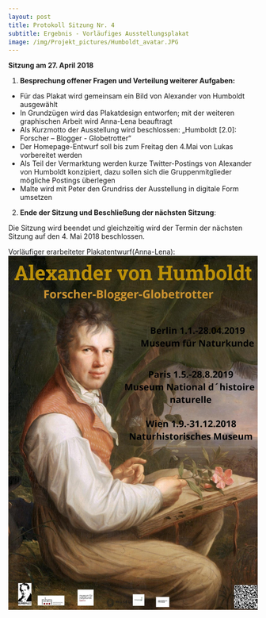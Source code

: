 ```yaml
---
layout: post
title: Protokoll Sitzung Nr. 4 
subtitle: Ergebnis - Vorläufiges Ausstellungsplakat
image: /img/Projekt_pictures/Humboldt_avatar.JPG
---
```

**Sitzung am 27. April 2018**

1.	**Besprechung offener Fragen und Verteilung weiterer Aufgaben:**

  - Für das Plakat wird gemeinsam ein Bild von Alexander von Humboldt ausgewählt
  - In Grundzügen wird das Plakatdesign entworfen; mit der weiteren graphischen Arbeit wird Anna-Lena beauftragt
  - Als Kurzmotto der Ausstellung wird beschlossen: „Humboldt [2.0]: Forscher – Blogger - Globetrotter“
  - Der Homepage-Entwurf soll bis zum Freitag den 4.Mai von Lukas vorbereitet werden
  - Als Teil der Vermarktung werden kurze Twitter-Postings von Alexander von Humboldt konzipiert, dazu sollen sich die Gruppenmitglieder mögliche Postings überlegen 
  - Malte wird mit Peter den Grundriss der Ausstellung in digitale Form umsetzen 


2.	**Ende der Sitzung und Beschließung der nächsten Sitzung**:

Die Sitzung wird beendet und gleichzeitig wird der Termin der nächsten Sitzung auf den 4. Mai 2018 beschlossen. 


Vorläufiger erarbeiteter Plakatentwurf(Anna-Lena): 
![](../img/Projekt_pictures/Humboldt_Plakat.jpg)
